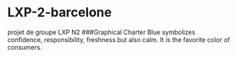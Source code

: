 # LXP-2-barcelone
projet de groupe LXP N2
###Graphical Charter
Blue symbolizes confidence, responsibility, freshness but also calm. It is the favorite color of consumers.
